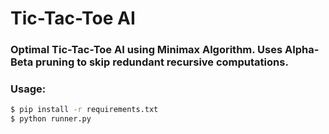 # Tic-Tac-Toe AI

### Optimal Tic-Tac-Toe AI using Minimax Algorithm. Uses Alpha-Beta pruning to skip redundant recursive computations.

### Usage:
```bash
$ pip install -r requirements.txt
$ python runner.py
```